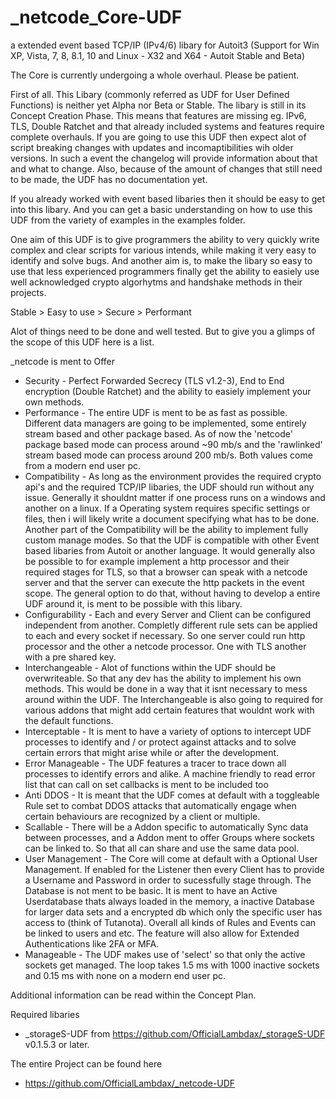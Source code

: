 # _netcode_Core-UDF
a extended event based TCP/IP (IPv4/6) libary for Autoit3 (Support for Win XP, Vista, 7, 8, 8.1, 10 and Linux - X32 and X64 - Autoit Stable and Beta)

The Core is currently undergoing a whole overhaul. Please be patient.

First of all. This Libary (commonly referred as UDF for User Defined Functions) is neither yet Alpha nor Beta or Stable. The libary is still in its Concept Creation Phase. This means that features are missing eg. IPv6, TLS, Double Ratchet and that already included systems and features require complete overhauls. If you are going to use this UDF then expect alot of script breaking changes with updates and incomaptibilities wih older versions. In such a event the changelog will provide information about that and what to change. Also, because of the amount of changes that still need to be made, the UDF has no documentation yet.

If you already worked with event based libaries then it should be easy to get into this libary. And you can get a basic understanding on how to use this UDF from the variety of examples in the examples folder.

One aim of this UDF is to give programmers the ability to very quickly write complex and clear scripts for various intends, while making it very easy to identify and solve bugs. And another aim is, to make the libary so easy to use that less experienced programmers finally get the ability to easiely use well acknowledged crypto algorhytms and handshake methods in their projects.

Stable > Easy to use > Secure > Performant

Alot of things need to be done and well tested. But to give you a glimps of the scope of this UDF here is a list.

_netcode is ment to Offer
- Security         - Perfect Forwarded Secrecy (TLS v1.2-3), End to End encryption (Double Ratchet) and the ability to easiely implement your own methods.
- Performance      - The entire UDF is ment to be as fast as possible. Different data managers are going to be implemented, some entirely stream based and other package based. As of now the 'netcode' package based mode can process around ~90 mb/s and the 'rawlinked' stream based mode can process around 200 mb/s. Both values come from a modern end user pc.
- Compatibility    - As long as the environment provides the required crypto api's and the required TCP/IP libaries, the UDF should run without any issue.
Generally it shouldnt matter if one process runs on a windows and another on a linux. If a Operating system requires specific settings or files, then i will likely write a document specifying what has to be done. Another part of the Compatibility will be the ability to implement fully custom manage modes. So that the UDF is compatible with other Event based libaries from Autoit or another language. It would generally also be possible to for example implement a http processor and their required stages for TLS, so that a browser can speak with a netcode server and that the server can execute the http packets in the event scope. The general option to do that, without having to develop a entire UDF around it, is ment to be possible with this libary.
- Configurability  - Each and every Server and Client can be configured independent from another. Completly different rule sets can be applied to each and every socket if necessary. So one server could run http processor and the other a netcode processor. One with TLS another with a pre shared key.
- Interchangeable  - Alot of functions within the UDF should be overwriteable. So that any dev has the ability to implement his own methods. This would be done in a way that it isnt necessary to mess around within the UDF. The Interchangeable is also going to required for various addons that might add certain
features that wouldnt work with the default functions.
- Interceptable    - It is ment to have a variety of options to intercept UDF processes to identify and / or protect against attacks and to solve certain errors that might arise while or after the development.
- Error Manageable - The UDF features a tracer to trace down all processes to identify errors and alike. A machine friendly to read error list that can call on set callbacks is ment to be included too
- Anti DDOS        - It is meant that the UDF comes at default with a toggleable Rule set to combat DDOS attacks that automatically engage when certain behaviours are recognized by a client or multiple.
- Scallable        - There will be a Addon specific to automatically Sync data between processes, and a Addon ment to offer Groups where sockets can be linked to. So that all can share and use the same data pool.
- User Management  - The Core will come at default with a Optional User Management. If enabled for the Listener then every Client has to provide a Username and Password in order to sucessfully stage through. The Database is not ment to be basic. It is ment to have an Active Userdatabase thats always loaded in the memory, a inactive Database for larger data sets and a encrypted db which only the specific user has access to (think of Tutanota). Overall all kinds of Rules and Events can be linked to users and etc. The feature will also allow for Extended Authentications like 2FA or MFA.
- Manageable       - The UDF makes use of 'select' so that only the active sockets get managed. The loop takes 1.5 ms with 1000 inactive sockets and 0.15 ms with none on a modern end user pc.

Additional information can be read within the Concept Plan.

Required libaries
- _storageS-UDF from https://github.com/OfficialLambdax/_storageS-UDF v0.1.5.3 or later.

The entire Project can be found here
- https://github.com/OfficialLambdax/_netcode-UDF

